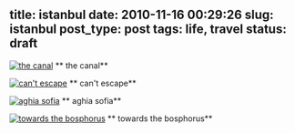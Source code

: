 title: istanbul
date: 2010-11-16 00:29:26
slug: istanbul
post_type: post
tags: life, travel
status: draft
---

[![the canal](http://farm2.static.flickr.com/1317/5161226118_6ea2c52d16.jpg)](http://www.flickr.com/photos/comzeradd/5161226118/) ** the canal**

[![can't escape](http://farm2.static.flickr.com/1121/5161293002_c9457bc0c1.jpg)](http://www.flickr.com/photos/comzeradd/5161293002/) ** can't escape**

[![aghia sofia](http://farm2.static.flickr.com/1075/5161259688_18b9818022.jpg)](http://www.flickr.com/photos/comzeradd/5161259688/) ** aghia sofia**

[![towards the bosphorus](http://farm2.static.flickr.com/1393/5161273542_004c768eb5.jpg)](http://www.flickr.com/photos/comzeradd/5161273542/) ** towards the bosphorus**
